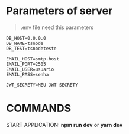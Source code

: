# Parameters of server

> .env file need this parameters

````
DB_HOST=0.0.0.0
DB_NAME=tsnode
DB_TEST=tsnodeteste

EMAIL_HOST=smtp.host
EMAIL_PORT=2505
EMAIL_USER=usuario
EMAIL_PASS=senha

JWT_SECRETY=MEU JWT SECRETY

````

# COMMANDS

START APPLICATION: **npm run dev** or **yarn dev**
